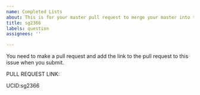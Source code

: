 ```yaml
---
name: Completed Lists
about: This is for your master pull request to merge your master into this repo.
title: sg2366
labels: question
assignees: ''

---
```


You need to make a pull request and add the link to the pull request to this issue when you submit.  

PULL REQUEST LINK:

UCID:sg2366
